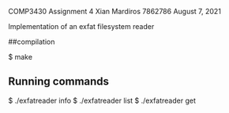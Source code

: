 COMP3430 Assignment 4
Xian Mardiros
7862786
August 7, 2021

Implementation of an exfat filesystem reader

##compilation

$ make

## Running commands

$ ./exfatreader <volumename> info
$ ./exfatreader <volumename> list
$ ./exfatreader <volumename> get <filename>


